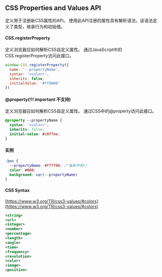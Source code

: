 ## CSS Properties and Values API 
定义用于注册新CSS属性的API。 使用此API注册的属性具有解析语法，该语法定义了类型，继承行为和初始值。

#### CSS.registerProperty
定义浏览器应如何解析CSS自定义属性。 通过JavaScript中的CSS.registerProperty访问此接口。
```js
window.CSS.registerProperty({
  name: '--propertyName',
  syntax: '<color>',
  inherits: false,
  initialValue: '#ff0000'
})
```

#### @property(!!! important 不支持)
定义浏览器应如何解析CSS自定义属性。 通过CSS中的@property访问此接口。
```css
@property --propertyName {
  syntax: '<color>';
  inherits: false;
  initial-value: #c0ffee;
}
```

#### 实例
```css
.box {
  --propertyName: #ffff00; /*重新声明*/
  color: #000;
  background: var(--propertyName)
}
```

#### CSS Syntax
[https://www.w3.org/TR/css3-values/#colors](https://www.w3.org/TR/css3-values/#colors)
```xml
<string>
<url>
<integer>
<number>
<percentage>
<length>
<angle>
<time>
<frequency>
<resolution>
<color>
<image>
<position>
```
